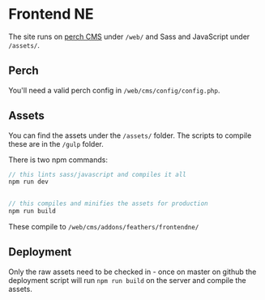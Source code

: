 # Frontend NE


The site runs on [perch CMS](https://grabaperch.com/) under ```/web/``` and Sass and JavaScript under ```/assets/```.


## Perch

You'll need a valid perch config in ```/web/cms/config/config.php```.


## Assets

You can find the assets under the ```/assets/``` folder. The scripts to compile these are in the ```/gulp``` folder.

There is two npm commands:

```js
// this lints sass/javascript and compiles it all
npm run dev


// this compiles and minifies the assets for production
npm run build

```

These compile to ``/web/cms/addons/feathers/frontendne/``

## Deployment

Only the raw assets need to be checked in - once on master on github the deployment script will run ```npm run build``` on the server and compile the assets.
